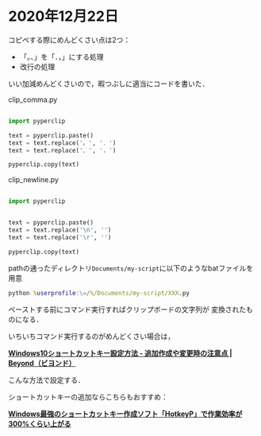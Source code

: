# 2020年12月22日 


コピペする際にめんどくさい点は2つ：


* 「。、」を「．，」にする処理
* 改行の処理


いい加減めんどくさいので，暇つぶしに適当にコードを書いた．


clip_comma.py
```python

import pyperclip

text = pyperclip.paste()
text = text.replace('。', '．')
text = text.replace('、', '，')

pyperclip.copy(text)

```



clip_newline.py
```python

import pyperclip


text = pyperclip.paste()
text = text.replace('\n', '')
text = text.replace('\r', '')

pyperclip.copy(text)

```



pathの通ったディレクトリ`Documents/my-script`に以下のようなbatファイルを用意

```bat
python %userprofile:\=/%/Documents/my-script/XXX.py
```


ペーストする前にコマンド実行すればクリップボードの文字列が
変換されたものになる．


いちいちコマンド実行するのがめんどくさい場合は，


**[Windows10ショートカットキー設定方法 - 追加作成や変更時の注意点 | Beyond（ビヨンド）](https://boxil.jp/beyond/a6773/)**


こんな方法で設定する．



ショートカットキーの追加ならこちらもおすすめ：

**[Windows最強のショートカットキー作成ソフト「HotkeyP」で作業効率が300%くらい上がる](https://milmemo.net/hotkeyp)**


